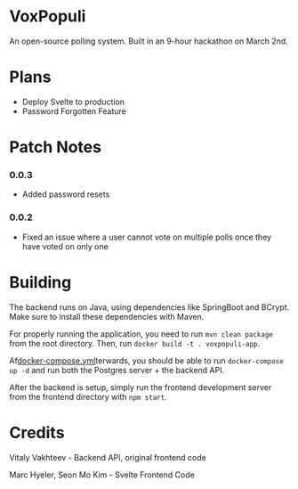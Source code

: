 # VoxPopuli
An open-source polling system. Built in an 9-hour hackathon on March 2nd.

# Plans
- Deploy Svelte to production
- Password Forgotten Feature

# Patch Notes
### 0.0.3
- Added password resets

### 0.0.2
- Fixed an issue where a user cannot vote on multiple polls once they have voted on only one

# Building
The backend runs on Java, using dependencies like SpringBoot and BCrypt. Make sure to install these dependencies with Maven.

For properly running the application, you need to run `mvn clean package` from the root directory. Then, run `docker build -t . voxpopuli-app`.

Af[docker-compose.yml](docker-compose.yml)terwards, you should be able to run `docker-compose up -d` and run both the Postgres server + the backend API.

After the backend is setup, simply run the frontend development server from the frontend directory with `npm start`.

# Credits
Vitaly Vakhteev - Backend API, original frontend code

Marc Hyeler, Seon Mo Kim - Svelte Frontend Code
